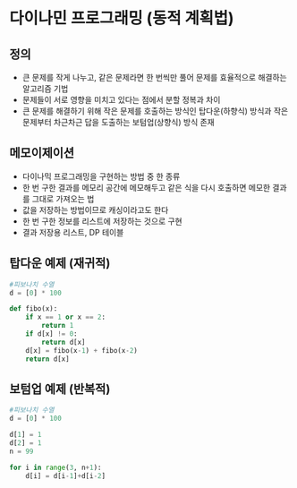 # 다이나민 프로그래밍 (동적 계획법)

## 정의

- 큰 문제를 작게 나누고, 같은 문제라면 한 번씩만 풀어 문제를 효율적으로 해결하는 알고리즘 기법
- 문제들이 서로 영향을 미치고 있다는 점에서 분할 정복과 차이
- 큰 문제를 해결하기 위해 작은 문제를 호출하는 방식인 탑다운(하향식) 방식과 작은 문제부터 차근차근 답을 도출하는 보텀업(상향식) 방식 존재

## 메모이제이션

- 다이나믹 프로그래밍을 구현하는 방법 중 한 종류
- 한 번 구한 결과를 메모리 공간에 메모해두고 같은 식을 다시 호출하면 메모한 결과를 그대로 가져오는 법
- 값을 저장하는 방법이므로 캐싱이라고도 한다
- 한 번 구한 정보를 리스트에 저장하는 것으로 구현
- 결과 저장용 리스트, DP 테이블

## 탑다운 예제 (재귀적)

```python
#피보나치 수열
d = [0] * 100

def fibo(x):
    if x == 1 or x == 2:
        return 1
    if d[x] != 0:
        return d[x]
    d[x] = fibo(x-1) + fibo(x-2)
    return d[x]
```

## 보텀업 예제 (반복적)

```python
#피보나치 수열
d = [0] * 100

d[1] = 1
d[2] = 1
n = 99

for i in range(3, n+1):
    d[i] = d[i-1]+d[i-2]
```
